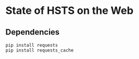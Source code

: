 # State of HSTS on the Web

## Dependencies

    pip install requests
    pip install requests_cache